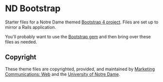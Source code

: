 # ND Bootstrap

Starter files for a Notre Dame themed [Bootstrap 4 project](http://getbootstrap.com/). Files are set up to mirror a Rails application.

You'll probably want to use the [Bootstrap gem](https://github.com/twbs/bootstrap-rubygem) and then bring over these files as needed.

## Copyright

These theme files are copyrighted, provided, and maintained by [Marketing Communications: Web](https://marcomm.nd.edu/web/) and the [University of Notre Dame](https://www.nd.edu/).

